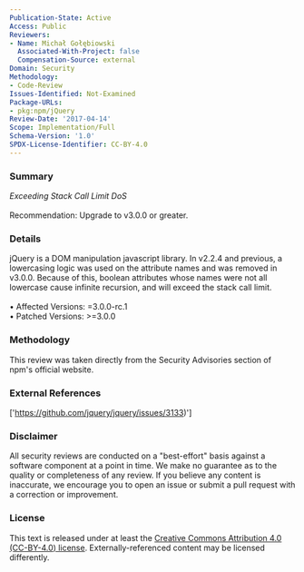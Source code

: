 ```yaml
---
Publication-State: Active
Access: Public
Reviewers:
- Name: Michał Gołębiowski
  Associated-With-Project: false
  Compensation-Source: external
Domain: Security
Methodology:
- Code-Review
Issues-Identified: Not-Examined
Package-URLs:
- pkg:npm/jQuery
Review-Date: '2017-04-14'
Scope: Implementation/Full
Schema-Version: '1.0'
SPDX-License-Identifier: CC-BY-4.0
---
```

### Summary
*Exceeding Stack Call Limit DoS*<br><br>Recommendation: Upgrade to v3.0.0 or greater.
### Details
jQuery is a DOM manipulation javascript library.  In v2.2.4 and previous, a lowercasing logic was used on the attribute names and was removed in v3.0.0. Because of this, boolean attributes whose names were not all lowercase cause infinite recursion, and will exceed the stack call limit.
<br><br>• Affected Versions: =3.0.0-rc.1
<br>• Patched Versions: >=3.0.0
### Methodology
This review was taken directly from the Security Advisories section of npm's official website.
### External References
['https://github.com/jquery/jquery/issues/3133)']
### Disclaimer
All security reviews are conducted on a "best-effort" basis against a software component at a point in time. We make no guarantee as to the quality or completeness of any review. If you believe any content is inaccurate, we encourage you to open an issue or submit a pull request with a correction or improvement.
### License
This text is released under at least the [Creative Commons Attribution 4.0 (CC-BY-4.0) license](https://creativecommons.org/licenses/by/4.0/legalcode.txt). Externally-referenced content may be licensed differently.
